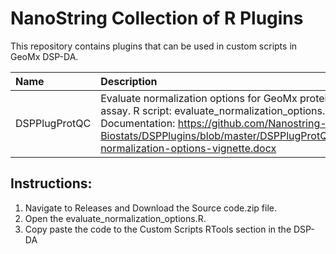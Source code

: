 NanoString Collection of R Plugins
=================
This repository contains plugins that can be used in custom scripts in GeoMx DSP-DA. 


| Name              | Description                                                                                                                                                                                                                                                                                                                                                                                                                                         |
| :---------------- | :-------------------------------------------------------------------------------------------------------------------------------------------------------------------------------------------------------------------------------------------------------------------------------------------------------------------------------------------------------------------------------------------------------------------------------------------------- |
| DSPPlugProtQC            | Evaluate normalization options for GeoMx protein assay. R script: evaluate_normalization_options.R  Documentation:  https://github.com/Nanostring-Biostats/DSPPlugins/blob/master/DSPPlugProtQC/eval-normalization-options-vignette.docx|

## Instructions: 
1. Navigate to Releases and Download the Source code.zip file.
2. Open the evaluate_normalization_options.R.
3. Copy paste the code to the Custom Scripts RTools section in the DSP-DA
